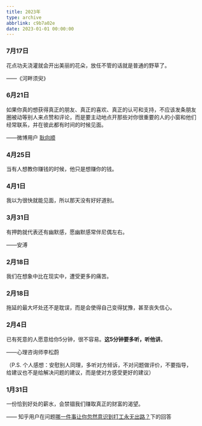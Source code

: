 ```yaml
---
title: 2023年
type: archive
abbrlink: c9b7a02e
date: 2023-01-01 00:00:00
---
```


### 7月17日

花点功夫浇灌就会开出美丽的花朵，放任不管的话就是普通的野草了。

——《河畔须臾》

### 6月21日

如果你真的想获得真正的朋友、真正的喜欢、真正的认可和支持，不应该发条朋友圈被动等别人来点赞和评论，而是要主动地点开那些对你很重要的人的小窗和他们经常联系，并在彼此都有时间的时候见面。

——微博用户 [耿向顺](https://www.weibo.com/u/5539703320)

### 4月25日

当有人想教你赚钱的时候，他只是想赚你的钱。

### 4月1日

我以为很快就能见面，所以那天没有好好道别。

### 3月31日

有押韵就代表还有幽默感，愿幽默感常伴尼偶左右。 

——安溥

### 2月18日

我们在想象中比在现实中，遭受更多的痛苦。

### 2月18日

拖延的最大坏处还不是耽误，而是会使得自己变得犹豫，甚至丧失信心。

### 2月4日

已有死意的人愿意给你5分钟，很不容易。**这5分钟要多听，听他讲**。

——心理咨询师李松蔚

（P.S. 个人感想：安慰别人同理，多听对方倾诉，不对问题做评价，不要指导，给建议也不是给解决问题的建议，而是使对方感受更好的建议）

### 1月31日

一份恰到好处的薪水，会禁锢我们赚取真正的财富的渴望。

—— 知乎用户在问题[哪一件事让你忽然意识到打工永无出路？](https://www.zhihu.com/question/569367241/answer/2865090721)下的回答